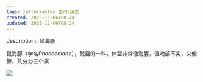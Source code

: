 ```yaml
---
tags: zettelkasten 生词/英文
created: 2023-11-06T08:24
updated: 2023-11-06T08:24
---
```


description:: 鼠海豚

鼠海豚（学名*Phocoenidae*），鲸目的一科，体型非常像海豚，但吻部不尖，又像鲸，共分为三个属

![](https://wiki-gateway.eudic.net/wikipedia_en/I/m/Phocoena_phocoena.2.jpg)